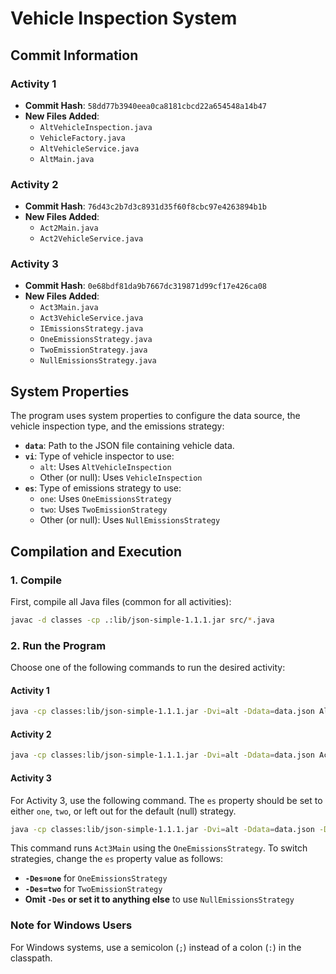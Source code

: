 # Vehicle Inspection System

## Commit Information

### Activity 1
- **Commit Hash**: `58dd77b3940eea0ca8181cbcd22a654548a14b47`
- **New Files Added**: 
  - `AltVehicleInspection.java`
  - `VehicleFactory.java`
  - `AltVehicleService.java`
  - `AltMain.java`

### Activity 2
- **Commit Hash**: `76d43c2b7d3c8931d35f60f8cbc97e4263894b1b`
- **New Files Added**:
  - `Act2Main.java`
  - `Act2VehicleService.java`

### Activity 3
- **Commit Hash**: `0e68bdf81da9b7667dc319871d99cf17e426ca08`
- **New Files Added**:
  - `Act3Main.java`
  - `Act3VehicleService.java`
  - `IEmissionsStrategy.java`
  - `OneEmissionsStrategy.java`
  - `TwoEmissionStrategy.java`
  - `NullEmissionsStrategy.java`

## System Properties
The program uses system properties to configure the data source, the vehicle inspection type, and the emissions strategy:
- **`data`**: Path to the JSON file containing vehicle data.
- **`vi`**: Type of vehicle inspector to use:
  - `alt`: Uses `AltVehicleInspection`
  - Other (or null): Uses `VehicleInspection`
- **`es`**: Type of emissions strategy to use:
  - `one`: Uses `OneEmissionsStrategy`
  - `two`: Uses `TwoEmissionStrategy`
  - Other (or null): Uses `NullEmissionsStrategy`

## Compilation and Execution

### 1. Compile
First, compile all Java files (common for all activities):
```bash
javac -d classes -cp .:lib/json-simple-1.1.1.jar src/*.java
```

### 2. Run the Program

Choose one of the following commands to run the desired activity:

#### Activity 1
```bash
java -cp classes:lib/json-simple-1.1.1.jar -Dvi=alt -Ddata=data.json AltMain
```

#### Activity 2
```bash
java -cp classes:lib/json-simple-1.1.1.jar -Dvi=alt -Ddata=data.json Act2Main
```

#### Activity 3
For Activity 3, use the following command. The `es` property should be set to either `one`, `two`, or left out for the default (null) strategy.

```bash
java -cp classes:lib/json-simple-1.1.1.jar -Dvi=alt -Ddata=data.json -Des=one Act3Main
```

This command runs `Act3Main` using the `OneEmissionsStrategy`. To switch strategies, change the `es` property value as follows:
- **`-Des=one`** for `OneEmissionsStrategy`
- **`-Des=two`** for `TwoEmissionStrategy`
- **Omit `-Des` or set it to anything else** to use `NullEmissionsStrategy`

### Note for Windows Users
For Windows systems, use a semicolon (`;`) instead of a colon (`:`) in the classpath. 